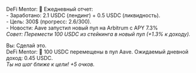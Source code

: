 DeFi Mentor: 📅 Ежедневный отчет:  
          - Заработано: 2.1 USDC (лендинг) + 0.5 USDC (ликвидность).  
          - Цель: 300$ (прогресс: 2.6/300).  
          - Новости: Aave запустил новый пул на Arbitrum с APY 7.3%  
          *Совет: Перемести 100 USDC из стейкинга в новый пул (+1.3% к доходу).*  

Вы: Сделай это.  
DeFi Mentor: 🔄 100 USDC перемещены в пул Aave. Ожидаемый дневной доход: 0.45 USDC.  
          *Ты на шаг ближе к цели! +5 очков.*  